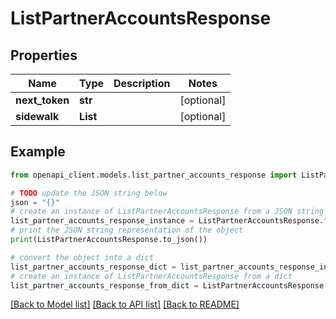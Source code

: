 # ListPartnerAccountsResponse


## Properties

Name | Type | Description | Notes
------------ | ------------- | ------------- | -------------
**next_token** | **str** |  | [optional] 
**sidewalk** | **List** |  | [optional] 

## Example

```python
from openapi_client.models.list_partner_accounts_response import ListPartnerAccountsResponse

# TODO update the JSON string below
json = "{}"
# create an instance of ListPartnerAccountsResponse from a JSON string
list_partner_accounts_response_instance = ListPartnerAccountsResponse.from_json(json)
# print the JSON string representation of the object
print(ListPartnerAccountsResponse.to_json())

# convert the object into a dict
list_partner_accounts_response_dict = list_partner_accounts_response_instance.to_dict()
# create an instance of ListPartnerAccountsResponse from a dict
list_partner_accounts_response_from_dict = ListPartnerAccountsResponse.from_dict(list_partner_accounts_response_dict)
```
[[Back to Model list]](../README.md#documentation-for-models) [[Back to API list]](../README.md#documentation-for-api-endpoints) [[Back to README]](../README.md)


